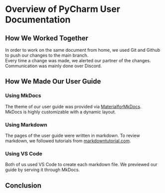 # Overview of PyCharm User Documentation

## How We Worked Together

 In order to work on the same document from home, we used Git and Github to push our changes to the main branch.  
 Every time a change was made, we alerted our partner of the changes. Communication was mainly done over Discord.
 
## How We Made Our User Guide

### Using MkDocs

 The theme of our user guide was provided via [MaterialforMkDocs](https://squidfunk.github.io/mkdocs-material/).  
 MkDocs is highly customizable with a dynamic layout.

### Using Markdown

 The pages of the user guide were written in markdown. To review markdown, we followed tutorials from [markdowntutorial.com](www.markdowntutorial.com).

### Using VS Code

 Both of us used VS Code to create each markdown file. We previewed our guide by serving it through MkDocs.



## Conclusion
